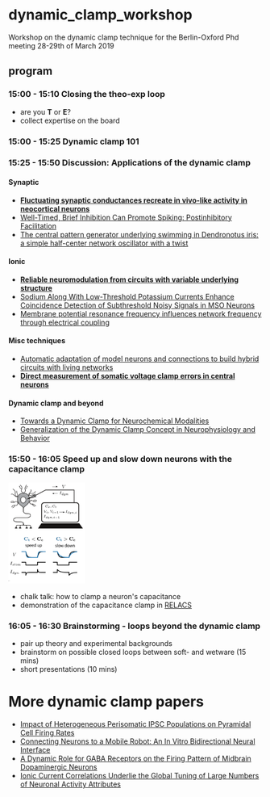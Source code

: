 # dynamic_clamp_workshop
Workshop on the dynamic clamp technique for the Berlin-Oxford Phd meeting 28-29th of March 2019


## program

### 15:00 - 15:10 Closing the theo-exp loop
* are you **T** or **E**?
* collect expertise on the board

### 15:00 - 15:25 Dynamic clamp 101

### 15:25 - 15:50 Discussion: Applications of the dynamic clamp

#### Synaptic

* [**Fluctuating synaptic conductances recreate in vivo-like activity in neocortical neurons**](http://www.sciencedirect.com/science/article/pii/S030645220100344X)
* [Well-Timed, Brief Inhibition Can Promote Spiking: Postinhibitory Facilitation](https://www.physiology.org/doi/full/10.1152/jn.00752.2005)
* [The central pattern generator underlying swimming in Dendronotus iris: a simple half-center network oscillator with a twist](https://www.physiology.org/doi/full/10.1152/jn.00150.2016)



#### Ionic
* [**Reliable neuromodulation from circuits with variable underlying structure**](publications/Grashow2009_reliable_neuromodulation.pdf)
* [Sodium Along With Low-Threshold Potassium Currents Enhance Coincidence Detection of Subthreshold Noisy Signals in MSO Neurons](https://www.physiology.org/doi/full/10.1152/jn.00717.2003)
* [Membrane potential resonance frequency influences network frequency through electrical coupling](https://www.physiology.org/doi/pdf/10.1152/jn.00361.2016)


#### Misc techniques

* [Automatic adaptation of model neurons and connections to build hybrid circuits with living networks](https://www.biorxiv.org/content/10.1101/419622v1.abstract)
* [**Direct measurement of somatic voltage clamp errors in central neurons**](https://www.nature.com/articles/nn.2137)

#### Dynamic clamp and beyond
* [Towards a Dynamic Clamp for Neurochemical Modalities](https://www.mdpi.com/1424-8220/15/5/10465)
* [Generalization of the Dynamic Clamp Concept in Neurophysiology and Behavior](https://journals.plos.org/plosone/article?id=10.1371/journal.pone.0040887)


### 15:50 - 16:05 Speed up and slow down neurons with the capacitance clamp 

<img src="images/capacitance_clamp.png" height="200vh">

* chalk talk: how to clamp a neuron's capacitance
* demonstration of the capacitance clamp in [RELACS](http://relacs.sourceforge.net/index.html)

### 16:05 - 16:30 Brainstorming - loops beyond the dynamic clamp
* pair up theory and experimental backgrounds
* brainstorm on possible closed loops between soft- and wetware (15 mins)
* short presentations (10 mins)

# More dynamic clamp papers

* [Impact of Heterogeneous Perisomatic IPSC Populations on Pyramidal Cell Firing Rates](https://www.physiology.org/doi/full/10.1152/jn.00916.2003)
* [Connecting Neurons to a Mobile Robot: An In Vitro Bidirectional Neural Interface](https://www.hindawi.com/journals/cin/2007/012725/abs/)
* [A Dynamic Role for GABA Receptors on the Firing Pattern of Midbrain Dopaminergic Neurons](https://www.physiology.org/doi/full/10.1152/jn.00204.2010)
* [Ionic Current Correlations Underlie the Global Tuning of Large Numbers of Neuronal Activity Attributes](http://www.jneurosci.org/content/32/39/13380?utm_source=TrendMD&utm_medium=cpc&utm_campaign=JNeurosci_TrendMD_0)
